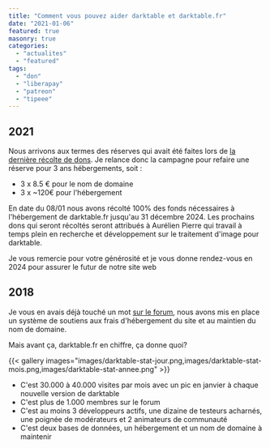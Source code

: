 ```yaml
---
title: "Comment vous pouvez aider darktable et darktable.fr"
date: "2021-01-06"
featured: true
masonry: true
categories: 
  - "actualites"
  - "featured"
tags: 
  - "don"
  - "liberapay"
  - "patreon"
  - "tipeee"
---
```


## 2021

Nous arrivons aux termes des réserves qui avait été faites lors de [la dernière récolte de dons](https://forums.darktable.fr/showthread.php?tid=3222&pid=29885#pid29885). Je relance donc la campagne pour refaire une réserve pour 3 ans hébergements, soit :

- 3 x 8.5 € pour le nom de domaine
- 3 x ~120€ pour l'hébergement

En date du 08/01 nous avons récolté 100% des fonds nécessaires à l'hébergement de darktable.fr jusqu'au 31 décembre 2024. Les prochains dons qui seront récoltés seront attribués à Aurélien Pierre qui travail à temps plein en recherche et développement sur le traitement d'image pour darktable.

Je vous remercie pour votre générosité et je vous donne rendez-vous en 2024 pour assurer le futur de notre site web

## 2018

Je vous en avais déjà touché un mot [sur le forum](https://darktable.fr/forum/showthread.php?tid=2912), nous avons mis en place un système de soutiens aux frais d'hébergement du site et au maintien du nom de domaine.

Mais avant ça, darktable.fr en chiffre, ça donne quoi?

{{< gallery images="images/darktable-stat-jour.png,images/darktable-stat-mois.png,images/darktable-stat-annee.png" >}}

- C'est 30.000 à 40.000 visites par mois avec un pic en janvier à chaque nouvelle version de darktable
- C'est plus de 1.000 membres sur le forum
- C'est au moins 3 développeurs actifs, une dizaine de testeurs acharnés, une poignée de modérateurs et 2 animateurs de communauté
- C'est deux bases de données, un hébergement et un nom de domaine à maintenir
